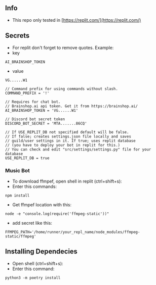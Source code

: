 ## Info

- This repo only tested in [https://replit.com/](https://replit.com/)

## Secrets

- For replit don't forget to remove quotes. Example:
- key
```
AI_BRAINSHOP_TOKEN
```
- value
```
VG......W1
```

```
// Command prefix for using commands without slash.
COMMAND_PREFIX = '!'

// Requires for chat bot.
// Brainshop.ai api token. Get it from https://brainshop.ai/
AI_BRAINSHOP_TOKEN = 'VG......W1'

// Discord bot secret token
DISCORD_BOT_SECRET = 'MTA.......86CQ'

// If USE_REPLIT_DB not specified default will be false. 
// If false; creates settings.json file locally and saves 
// guild/user settings in it. If true; uses replit database 
// (you have to deploy your bot in replit for this.) 
// You can check and edit "src/settings/settings.py" file for your database
USE_REPLIT_DB = true 
```

### Music Bot

- To download ffmpef, open shell in replit (ctrl+shift+s):
- Enter this commands:
```
npm install
```

- Get ffmpef location with this:
```
node -e "console.log(require('ffmpeg-static'))"
```

- add secret like this: 
```
FFMPEG_PATH='/home/runner/your_repl_name/node_modules/ffmpeg-static/ffmpeg'
```

## Installing Dependecies
- Open shell (ctrl+shift+s):
- Enter this command:
```
python3 -m poetry install
```